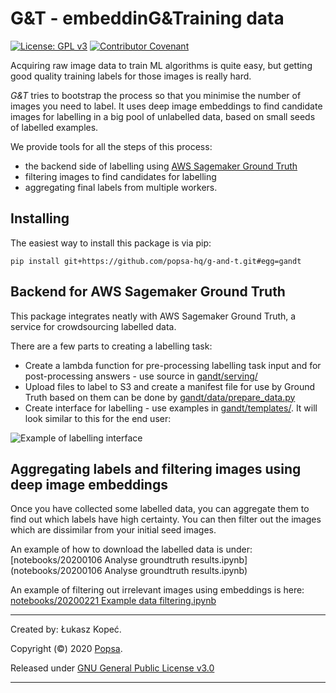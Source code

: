 # G&T - embeddinG&Training data

[![License: GPL v3](https://img.shields.io/badge/License-GPLv3-blue.svg)](https://www.gnu.org/licenses/gpl-3.0)
[![Contributor Covenant](https://img.shields.io/badge/Contributor%20Covenant-v2.0%20adopted-ff69b4.svg)](code_of_conduct.md)

Acquiring raw image data to train ML algorithms is quite easy, but getting good
quality training labels for those images is really hard.

_G&T_ tries to bootstrap the process so that you minimise the number of images
you need to label. It uses deep image embeddings to find candidate images for
labelling in a big pool of unlabelled data, based on small seeds of labelled
examples.

We provide tools for all the steps of this process:
- the backend side of labelling using
[AWS Sagemaker Ground Truth](https://aws.amazon.com/sagemaker/groundtruth/)
- filtering images to find candidates for labelling
- aggregating final labels from multiple workers.

## Installing

The easiest way to install this package is via pip:

```
pip install git+https://github.com/popsa-hq/g-and-t.git#egg=gandt
```

## Backend for AWS Sagemaker Ground Truth

This package integrates neatly with AWS Sagemaker Ground Truth, a service for
crowdsourcing labelled data. 

There are a few parts to creating a labelling task:

- Create a lambda function for pre-processing labelling task input and for
post-processing answers - use source in [gandt/serving/]()
- Upload files to label to S3 and create a manifest file for use by Ground Truth
based on them can be done by [gandt/data/prepare_data.py]()
- Create interface for labelling - use examples in [gandt/templates/](). It will
look similar to this for the end user: 

![Example of labelling interface](docs/labelling-interface.png)

## Aggregating labels and filtering images using deep image embeddings

Once you have collected some labelled data, you can aggregate them to find out
which labels have high certainty. You can then filter out the images which
are dissimilar from your initial seed images.

An example of how to download the labelled data is under:
[notebooks/20200106 Analyse groundtruth results.ipynb](notebooks/20200106 Analyse groundtruth results.ipynb)

An example of filtering out irrelevant images using embeddings is here:
[notebooks/20200221 Example data filtering.ipynb](notebooks/20200221%20Example%20data%20filtering.ipynb)

---
Created by: Łukasz Kopeć.

Copyright (©) 2020 [Popsa](https://popsa.com).

Released under
[GNU General Public License v3.0](https://choosealicense.com/licenses/gpl-3.0/)

---
